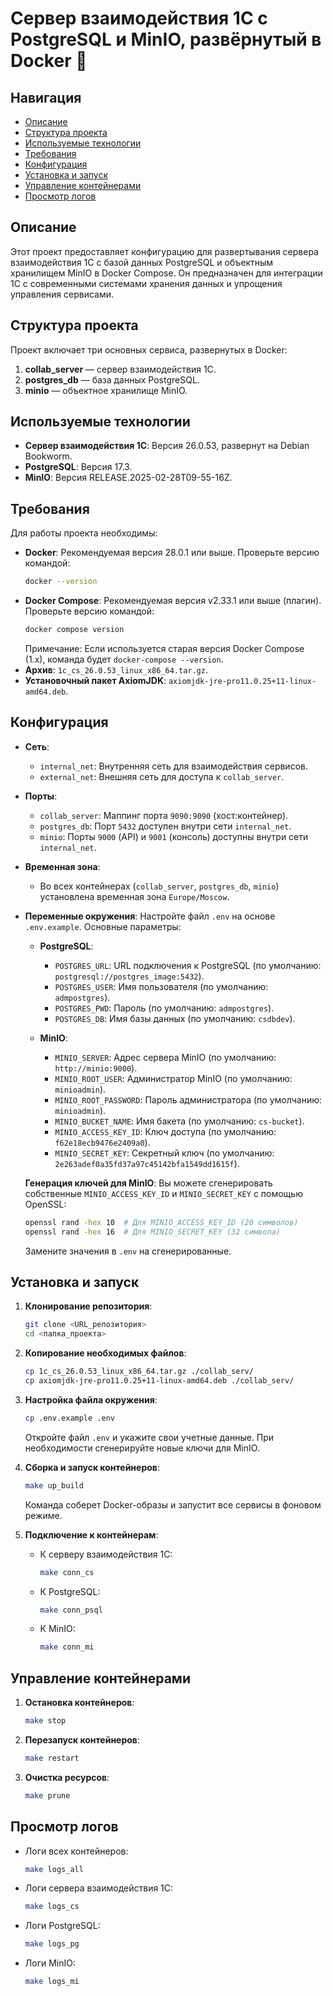 # Сервер взаимодействия 1C с PostgreSQL и MinIO, развёрнутый в Docker 🚀

## Навигация

- [Описание](#описание)
- [Структура проекта](#структура-проекта)
- [Используемые технологии](#используемые-технологии)
- [Требования](#требования)
- [Конфигурация](#конфигурация)
- [Установка и запуск](#установка-и-запуск)
- [Управление контейнерами](#управление-контейнерами)
- [Просмотр логов](#просмотр-логов)

## Описание

Этот проект предоставляет конфигурацию для развертывания сервера взаимодействия 1C с базой данных PostgreSQL и объектным хранилищем MinIO в Docker Compose. Он предназначен для интеграции 1C с современными системами хранения данных и упрощения управления сервисами.

## Структура проекта

Проект включает три основных сервиса, развернутых в Docker:

1. **collab_server** — сервер взаимодействия 1C.
2. **postgres_db** — база данных PostgreSQL.
3. **minio** — объектное хранилище MinIO.

## Используемые технологии

- **Сервер взаимодействия 1C**: Версия 26.0.53, развернут на Debian Bookworm.
- **PostgreSQL**: Версия 17.3.
- **MinIO**: Версия RELEASE.2025-02-28T09-55-16Z.

## Требования

Для работы проекта необходимы:
- **Docker**: Рекомендуемая версия 28.0.1 или выше. Проверьте версию командой:
  ```bash
  docker --version
  ```
- **Docker Compose**: Рекомендуемая версия v2.33.1 или выше (плагин). Проверьте версию командой:
  ```bash
  docker compose version
  ```
  Примечание: Если используется старая версия Docker Compose (1.x), команда будет `docker-compose --version`.
- **Архив**: `1c_cs_26.0.53_linux_x86_64.tar.gz`.
- **Установочный пакет AxiomJDK**: `axiomjdk-jre-pro11.0.25+11-linux-amd64.deb`.

## Конфигурация

- **Сеть**:
  - `internal_net`: Внутренняя сеть для взаимодействия сервисов.
  - `external_net`: Внешняя сеть для доступа к `collab_server`.

- **Порты**:
  - `collab_server`: Маппинг порта `9090:9090` (хост:контейнер).
  - `postgres_db`: Порт `5432` доступен внутри сети `internal_net`.
  - `minio`: Порты `9000` (API) и `9001` (консоль) доступны внутри сети `internal_net`.

- **Временная зона**:
  - Во всех контейнерах (`collab_server`, `postgres_db`, `minio`) установлена временная зона `Europe/Moscow`.

- **Переменные окружения**:
  Настройте файл `.env` на основе `.env.example`. Основные параметры:

  - **PostgreSQL**:
    - `POSTGRES_URL`: URL подключения к PostgreSQL (по умолчанию: `postgresql://postgres_image:5432`).
    - `POSTGRES_USER`: Имя пользователя (по умолчанию: `admpostgres`).
    - `POSTGRES_PWD`: Пароль (по умолчанию: `admpostgres`).
    - `POSTGRES_DB`: Имя базы данных (по умолчанию: `csdbdev`).

  - **MinIO**:
    - `MINIO_SERVER`: Адрес сервера MinIO (по умолчанию: `http://minio:9000`).
    - `MINIO_ROOT_USER`: Администратор MinIO (по умолчанию: `minioadmin`).
    - `MINIO_ROOT_PASSWORD`: Пароль администратора (по умолчанию: `minioadmin`).
    - `MINIO_BUCKET_NAME`: Имя бакета (по умолчанию: `cs-bucket`).
    - `MINIO_ACCESS_KEY_ID`: Ключ доступа (по умолчанию: `f62e18ecb9476e2409a0`).
    - `MINIO_SECRET_KEY`: Секретный ключ (по умолчанию: `2e263adef0a35fd37a97c45142bfa1549dd1615f`).

  **Генерация ключей для MinIO**:
  Вы можете сгенерировать собственные `MINIO_ACCESS_KEY_ID` и `MINIO_SECRET_KEY` с помощью OpenSSL:
  ```bash
  openssl rand -hex 10  # Для MINIO_ACCESS_KEY_ID (20 символов)
  openssl rand -hex 16  # Для MINIO_SECRET_KEY (32 символа)
  ```
  Замените значения в `.env` на сгенерированные.

## Установка и запуск

1. **Клонирование репозитория**:

    ```bash
    git clone <URL_репозитория>
    cd <папка_проекта>
    ```

2. **Копирование необходимых файлов**:

    ```bash
    cp 1c_cs_26.0.53_linux_x86_64.tar.gz ./collab_serv/
    cp axiomjdk-jre-pro11.0.25+11-linux-amd64.deb ./collab_serv/
    ```

3. **Настройка файла окружения**:

    ```bash
    cp .env.example .env
    ```

    Откройте файл `.env` и укажите свои учетные данные. При необходимости сгенерируйте новые ключи для MinIO.

4. **Сборка и запуск контейнеров**:

    ```bash
    make up_build
    ```

    Команда соберет Docker-образы и запустит все сервисы в фоновом режиме.

5. **Подключение к контейнерам**:

    - К серверу взаимодействия 1C:
      ```bash
      make conn_cs
      ```
    - К PostgreSQL:
      ```bash
      make conn_psql
      ```
    - К MinIO:
      ```bash
      make conn_mi
      ```

## Управление контейнерами

1. **Остановка контейнеров**:

    ```bash
    make stop
    ```

2. **Перезапуск контейнеров**:

    ```bash
    make restart
    ```

3. **Очистка ресурсов**:

    ```bash
    make prune
    ```

## Просмотр логов

- Логи всех контейнеров:
  ```bash
  make logs_all
  ```

- Логи сервера взаимодействия 1C:
  ```bash
  make logs_cs
  ```

- Логи PostgreSQL:
  ```bash
  make logs_pg
  ```

- Логи MinIO:
  ```bash
  make logs_mi
  ```
